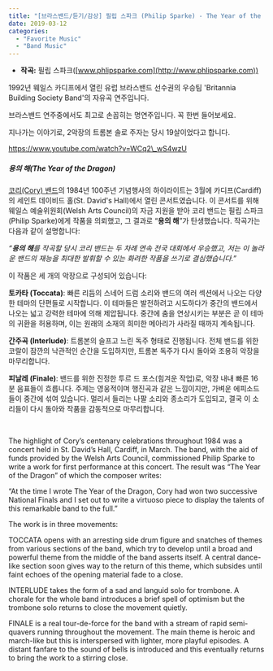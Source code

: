 ```yaml
---
title: "[브라스밴드/듣기/감상] 필립 스파크 (Philip Sparke) - The Year of the Dragon [전설의 명연주]"
date: 2019-03-12
categories: 
  - "Favorite Music"
  - "Band Music"
---
```


- **작곡:** 필립 스파크([www.phlipsparke.com](http://www.phlipsparke.com))

1992년 웨일스 카디프에서 열린 유럽 브라스밴드 선수권의 우승팀 'Britannia Building Society Band'의 자유곡 연주입니다.

브라스밴드 연주중에서도 최고로 손꼽히는 명연주입니다. 꼭 한번 들어보세요.

지나가는 이야기로, 2악장의 트롬본 솔로 주자는 당시 19살이었다고 합니다.

https://www.youtube.com/watch?v=WCq2\_wS4wzU

##### **용의 해(The Year of the Dragon)**

[코리(Cory) 밴드](https://en.wikipedia.org/wiki/Cory_Band)의 1984년 100주년 기념행사의 하이라이트는 3월에 카디프(Cardiff)의 세인트 데이비드 홀(St. David's Hall)에서 열린 콘서트였습니다. 이 콘서트를 위해 웨일스 예술위원회(Welsh Arts Council)의 자금 지원을 받아 코리 밴드는 필립 스파크(Philip Sparke)에게 작품을 의뢰했고, 그 결과로 “**용의 해**”가 탄생했습니다. 작곡가는 다음과 같이 설명합니다:

_“**용의 해**를 작곡할 당시 코리 밴드는 두 차례 연속 전국 대회에서 우승했고, 저는 이 놀라운 밴드의 재능을 최대한 발휘할 수 있는 화려한 작품을 쓰기로 결심했습니다.”_

이 작품은 세 개의 악장으로 구성되어 있습니다:

**토카타 (Toccata)**: 빠른 리듬의 스네어 드럼 소리와 밴드의 여러 섹션에서 나오는 다양한 테마의 단편들로 시작합니다. 이 테마들은 발전하려고 시도하다가 중간의 밴드에서 나오는 넓고 강력한 테마에 의해 제압됩니다. 중간에 춤을 연상시키는 부분은 곧 이 테마의 귀환을 허용하며, 이는 원래의 소재의 희미한 메아리가 사라질 때까지 계속됩니다.

**간주곡 (Interlude)**: 트롬본의 슬프고 느린 독주 형태로 진행됩니다. 전체 밴드를 위한 코랄이 잠깐의 낙관적인 순간을 도입하지만, 트롬본 독주가 다시 돌아와 조용히 악장을 마무리합니다.

**피날레 (Finale)**: 밴드를 위한 진정한 투르 드 포스(힘겨운 작업)로, 악장 내내 빠른 16분 음표들이 흐릅니다. 주제는 영웅적이며 행진곡과 같은 느낌이지만, 가벼운 에피소드들이 중간에 섞여 있습니다. 멀리서 들리는 나팔 소리와 종소리가 도입되고, 결국 이 소리들이 다시 돌아와 작품을 감동적으로 마무리합니다.

 

The highlight of Cory’s centenary celebrations throughout 1984 was a concert held in St. David’s Hall, Cardiff, in March. The band, with the aid of funds provided by the Welsh Arts Council, commissioned Philip Sparke to write a work for first performance at this concert. The result was “The Year of the Dragon” of which the composer writes:

“At the time I wrote The Year of the Dragon, Cory had won two successive National Finals and I set out to write a virtuoso piece to display the talents of this remarkable band to the full.”

The work is in three movements:

TOCCATA opens with an arresting side drum figure and snatches of themes from various sections of the band, which try to develop until a broad and powerful theme from the middle of the band asserts itself. A central dance-like section soon gives way to the return of this theme, which subsides until faint echoes of the opening material fade to a close.

INTERLUDE takes the form of a sad and languid solo for trombone. A chorale for the whole band introduces a brief spell of optimism but the trombone solo returns to close the movement quietly.

FINALE is a real tour-de-force for the band with a stream of rapid semi-quavers running throughout the movement. The main theme is heroic and march-like but this is interspersed with lighter, more playful episodes. A distant fanfare to the sound of bells is introduced and this eventually returns to bring the work to a stirring close.
